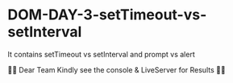 # DOM-DAY-3-setTimeout-vs-setInterval

It contains setTimeout vs setInterval and prompt vs alert

👀👀 Dear Team Kindly see the console & LiveServer for Results 👀👀
